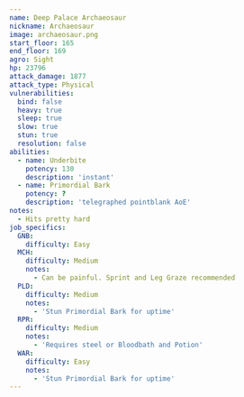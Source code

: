 ```yaml
---
name: Deep Palace Archaeosaur
nickname: Archaeosaur
image: archaeosaur.png
start_floor: 165
end_floor: 169
agro: Sight
hp: 23796
attack_damage: 1877
attack_type: Physical
vulnerabilities:
  bind: false
  heavy: true
  sleep: true
  slow: true
  stun: true
  resolution: false
abilities:
  - name: Underbite
    potency: 130
    description: 'instant'
  - name: Primordial Bark
    potency: ?
    description: 'telegraphed pointblank AoE'
notes:
  - Hits pretty hard
job_specifics:
  GNB:
    difficulty: Easy
  MCH:
    difficulty: Medium
    notes:
      - Can be painful. Sprint and Leg Graze recommended
  PLD:
    difficulty: Medium
    notes:
      - 'Stun Primordial Bark for uptime'
  RPR:
    difficulty: Medium
    notes:
      - 'Requires steel or Bloodbath and Potion'
  WAR:
    difficulty: Easy
    notes:
      - 'Stun Primordial Bark for uptime'
---
```

